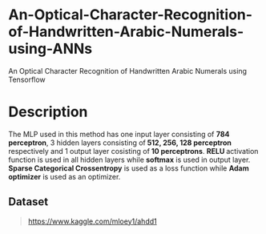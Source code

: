 # An-Optical-Character-Recognition-of-Handwritten-Arabic-Numerals-using-ANNs
An Optical Character Recognition of Handwritten Arabic Numerals using Tensorflow


# Description
<p>The MLP used in this method has one input layer consisting of <strong>784 perceptron</strong>, 3 hidden layers consisting of<strong> 512, 256, 128 perceptron </strong>respectively and 1 output layer cosisting of<strong> 10 perceptrons</strong>. <strong> RELU </strong> activation function is used in all hidden layers while <strong>softmax</strong> is used in output layer. <strong>Sparse Categorical Crossentropy</strong> is used as a loss function while <strong>Adam optimizer</strong> is used as an optimizer. </p>




## Dataset
> https://www.kaggle.com/mloey1/ahdd1

